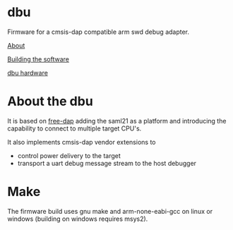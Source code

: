# dbu
Firmware for a cmsis-dap compatible arm swd debug adapter.

[About](#about-the-dbu)

[Building the software](#make)

[dbu hardware](#[pcb](https://github.com/brucebiotech/dbu/blob/main/hardware/README.md))


# About the dbu

It is based on [free-dap](https://github.com/ataradov/free-dap) adding the saml21 as a platform and introducing the capability to connect to multiple target CPU's.



It also implements cmsis-dap vendor extensions to 
  - control power delivery to the target
  - transport a uart debug message stream to the host debugger

# Make

The firmware build uses gnu make and arm-none-eabi-gcc on linux or windows (building on windows requires msys2).

